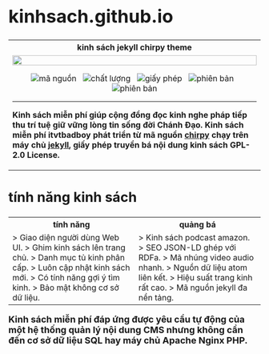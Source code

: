 <div style="font-fanily: Roboto; font-size: 18px; width: 100%;">
<h1>kinhsach.github.io</h1>
<table style="width: 100%;">
<tr><th>kinh sách jekyll chirpy theme</th></tr>
<tr>
<td>
<img src="https://chirpy-img.netlify.app/commons/devices-mockup.png" width="100%" height="auto" />

<div align="center">

![mã nguồn](https://img.shields.io/github/actions/workflow/status/cotes2020/jekyll-theme-chirpy/ci.yml?logo=github)&nbsp;&nbsp;
![chất lượng](https://img.shields.io/codacy/grade/4e556876a3c54d5e8f2d2857c4f43894?logo=codacy)&nbsp;&nbsp;
![giấy phép](https://img.shields.io/github/license/cotes2020/jekyll-theme-chirpy?color=goldenrod)&nbsp;&nbsp;
![phiên bản](https://img.shields.io/gem/v/jekyll-theme-chirpy?&logo=RubyGems&logoColor=ghostwhite&label=gem&color=orange)&nbsp;&nbsp;
![phiên bản](https://img.shields.io/badge/Dev_Containers-Open-deepskyblue?logo=linuxcontainers)

</div>
<hr>
<p><b>Kinh sách miễn phí giúp cộng đồng đọc kinh nghe pháp tiếp thu trí tuệ giữ vững lòng tin sống đời Chánh Đạo. Kinh sách miễn phí itvtbadboy phát triển từ mã nguồn <a href="https://github.com/cotes2020/jekyll-theme-chirpy" title="kinh sách" target="_blank">chirpy</a> chạy trên máy chủ <a href="https://jekyllrb.com/" title="kinh sách" target="_blank">jekyll</a>, giấy phép truyền bá nội dung kinh sách GPL-2.0 License.</b></p>
</td>
</tr>
</table>

## tính năng kinh sách

<table style="width: 100%;">
<tr>
<th style="width: 50%;">tính năng</th>
<th style="width: 50%;">quảng bá</th>
</tr>
<tr>
<td>
> Giao diện người dùng Web UI.
> Ghim kinh sách lên trang chủ.
> Danh mục tủ kinh phân cấp.
> Luôn cập nhật kinh sách mới.
> Có tính năng gợi ý tìm kinh.
> Bảo mật không cơ sở dữ liệu.
</td>
<td>
> Kinh sách podcast amazon.
> SEO JSON-LD ghép với RDFa.
> Mã nhúng video audio nhanh.
> Nguồn dữ liệu atom liên kết.
> Hiệu suất trang kinh rất cao.
> Mã nguồn jekyll đa nền tảng.
</td>
</tr>
</table>
<p><b>Kinh sách miễn phí đáp ứng được yêu cầu tự động của một hệ thống quản lý nội dung CMS nhưng không cần đến cơ sở dữ liệu SQL hay máy chủ Apache Nginx PHP.</b></p>

</div>
